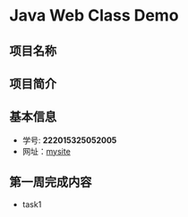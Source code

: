 # Java Web Class Demo


## 项目名称


## 项目简介


## 基本信息
- 学号: **222015325052005**
- 网址：[mysite](http://120.79.76.125)

## 第一周完成内容
- task1
